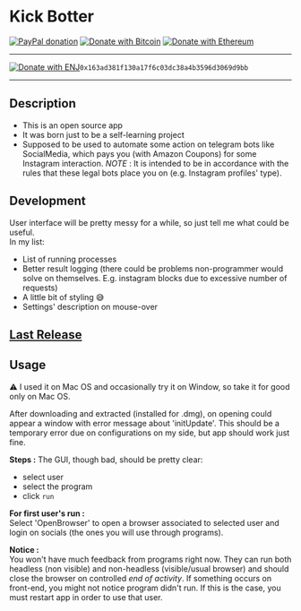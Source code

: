 # Kick Botter

[![PayPal donation](https://img.shields.io/badge/PayPal-Donate-brightgreen)](https://www.paypal.com/paypalme/enricodigrazia)
[![Donate with Bitcoin](https://en.cryptobadges.io/badge/micro/1PszLCxv2K7saZR3TdggnMzsiEMfbe1LTg)](https://en.cryptobadges.io/donate/1PszLCxv2K7saZR3TdggnMzsiEMfbe1LTg)
[![Donate with Ethereum](https://en.cryptobadges.io/badge/micro/0x163ad381f130a17f6c03dc38a4b3596d3069d9bb)](https://en.cryptobadges.io/donate/0x163ad381f130a17f6c03dc38a4b3596d3069d9bb)

----

[![Donate with ENJ](https://img.shields.io/badge/Donate-Engin\_Coin-purple)](https://github.com/enrico-dgr/Kick-Botter)```0x163ad381f130a17f6c03dc38a4b3596d3069d9bb```

----

## Description

- This is an open source app
- It was born just to be a self-learning project
- Supposed to be used to automate some action on telegram bots like SocialMedia, which pays you (with Amazon Coupons) for some Instagram interaction. *NOTE* : It is intended to be in accordance with the rules that these legal bots place you on (e.g. Instagram profiles' type).

## Development

User interface will be pretty messy for a while, so just tell me what could be useful.  
In my list:

- List of running processes
- Better result logging (there could be problems non-programmer would solve on themselves. E.g. instagram blocks due to excessive number of requests)
- A little bit of styling :sweat_smile:
- Settings' description on mouse-over

## [Last Release](https://github.com/enrico-dgr/Kick-Botter/releases/tag/v1.0.16)

## Usage

:warning: I used it on Mac OS and occasionally try it on Window, so take it for good only on Mac OS.

After downloading and extracted (installed for .dmg), on opening could appear a window with error message about 'initUpdate'. This should be a temporary error due on configurations on my side, but app should work just fine.

**Steps :**
The GUI, though bad, should be pretty clear:

- select user
- select the program
- click `run`

**For first user's run :**  
Select 'OpenBrowser' to open a browser associated to selected user and login on socials (the ones you will use through programs).

**Notice :**  
You won't have much feedback from programs right now.
They can run both headless (non visible) and non-headless (visible/usual browser) and should close the browser on controlled *end of activity*. If something occurs on front-end, you might not notice program didn't run.
If this is the case, you must restart app in order to use that user.
